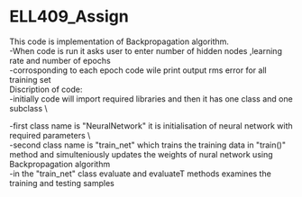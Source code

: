 # ELL409_Assign
This code is implementation of Backpropagation algorithm.\
-When code is run it asks user to enter number of hidden nodes ,learning rate and number of epochs\
-corrosponding to each epoch code wile print output rms error for all training set\
Discription of code:\
-initially code will import required libraries and then it has one class and one subclass \

-first class name is "NeuralNetwork" it is initialisation of neural network with required parameters \  
            -second class name is "train_net" which trains the training data in "train()" method and simulteniously updates the weights of nural 
network using Backpropagation algorithm\
-in the "train_net" class evaluate and evaluateT methods examines the training and testing samples




